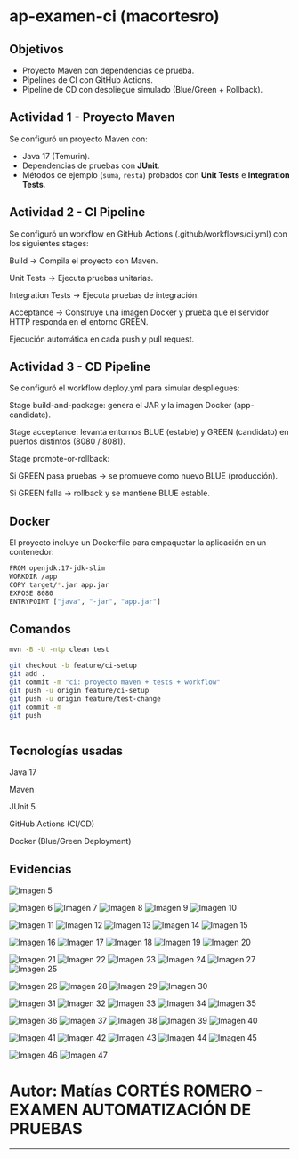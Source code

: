 # ap-examen-ci (macortesro)

## Objetivos
- Proyecto Maven con dependencias de prueba.
- Pipelines de CI con GitHub Actions.
- Pipeline de CD con despliegue simulado (Blue/Green + Rollback).

## Actividad 1 - Proyecto Maven
Se configuró un proyecto Maven con:
- Java 17 (Temurin).
- Dependencias de pruebas con **JUnit**.
- Métodos de ejemplo (`suma`, `resta`) probados con **Unit Tests** e **Integration Tests**.

##  Actividad 2 - CI Pipeline

Se configuró un workflow en GitHub Actions (.github/workflows/ci.yml) con los siguientes stages:

Build → Compila el proyecto con Maven.

Unit Tests → Ejecuta pruebas unitarias.

Integration Tests → Ejecuta pruebas de integración.

Acceptance → Construye una imagen Docker y prueba que el servidor HTTP responda en el entorno GREEN.

Ejecución automática en cada push y pull request.

## Actividad 3 - CD Pipeline

Se configuró el workflow deploy.yml para simular despliegues:

Stage build-and-package: genera el JAR y la imagen Docker (app-candidate).

Stage acceptance: levanta entornos BLUE (estable) y GREEN (candidato) en puertos distintos (8080 / 8081).

Stage promote-or-rollback:

Si GREEN pasa pruebas → se promueve como nuevo BLUE (producción).

Si GREEN falla → rollback y se mantiene BLUE estable.


## Docker 

El proyecto incluye un Dockerfile para empaquetar la aplicación en un contenedor:

```bash
FROM openjdk:17-jdk-slim
WORKDIR /app
COPY target/*.jar app.jar
EXPOSE 8080
ENTRYPOINT ["java", "-jar", "app.jar"]
```
## Comandos
```bash
mvn -B -U -ntp clean test

git checkout -b feature/ci-setup
git add .
git commit -m "ci: proyecto maven + tests + workflow"
git push -u origin feature/ci-setup
git push -u origin feature/test-change
git commit -m
git push



```
## Tecnologías usadas

Java 17

Maven

JUnit 5

GitHub Actions (CI/CD)

Docker (Blue/Green Deployment)

## Evidencias

![Imagen 5](docs/img/5.png)

![Imagen 6](docs/img/6.png)
![Imagen 7](docs/img/7.png)
![Imagen 8](docs/img/8.png)
![Imagen 9](docs/img/9.png)
![Imagen 10](docs/img/10.png)

![Imagen 11](docs/img/11.png)
![Imagen 12](docs/img/12.png)
![Imagen 13](docs/img/13.png)
![Imagen 14](docs/img/14.png)
![Imagen 15](docs/img/15.png)

![Imagen 16](docs/img/16.png)
![Imagen 17](docs/img/17.png)
![Imagen 18](docs/img/18.png)
![Imagen 19](docs/img/19.png)
![Imagen 20](docs/img/20.png)

![Imagen 21](docs/img/21.png)
![Imagen 22](docs/img/22.png)
![Imagen 23](docs/img/23.png)
![Imagen 24](docs/img/24.png)
![Imagen 27](docs/img/27.png)
![Imagen 25](docs/img/25.png)

![Imagen 26](docs/img/26.png)
![Imagen 28](docs/img/28.png)
![Imagen 29](docs/img/29.png)
![Imagen 30](docs/img/30.png)

![Imagen 31](docs/img/31.png)
![Imagen 32](docs/img/32.png)
![Imagen 33](docs/img/33.png)
![Imagen 34](docs/img/34.png)
![Imagen 35](docs/img/35.png)

![Imagen 36](docs/img/36.png)
![Imagen 37](docs/img/37.png)
![Imagen 38](docs/img/38.png)
![Imagen 39](docs/img/39.png)
![Imagen 40](docs/img/40.png)

![Imagen 41](docs/img/41.png)
![Imagen 42](docs/img/42.png)
![Imagen 43](docs/img/43.png)
![Imagen 44](docs/img/44.png)
![Imagen 45](docs/img/45.png)

![Imagen 46](docs/img/46.png)
![Imagen 47](docs/img/47.png)


# Autor: Matías CORTÉS ROMERO - EXAMEN AUTOMATIZACIÓN DE PRUEBAS
---
